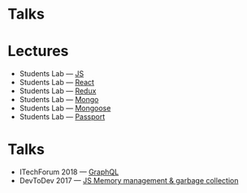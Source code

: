 # Talks

# Lectures

* Students Lab — [JS](https://chernov-anton.github.io/talks/JavaScript.pdf)
* Students Lab — [React](https://chernov-anton.github.io/talks/react/)
* Students Lab — [Redux](https://chernov-anton.github.io/talks/redux/)
* Students Lab — [Mongo](https://chernov-anton.github.io/talks/Mongo.pdf)
* Students Lab — [Mongoose](https://chernov-anton.github.io/talks/Mongoose.pdf)
* Students Lab — [Passport](https://chernov-anton.github.io/talks/PassportJS.pdf)

# Talks

* ITechForum 2018 — [GraphQL](https://chernov-anton.github.io/talks/GraphQL.pdf)
* DevToDev 2017 — [JS Memory management & garbage collection](https://chernov-anton.github.io/talks/js-memory-management-and-garbage-collection.pdf)